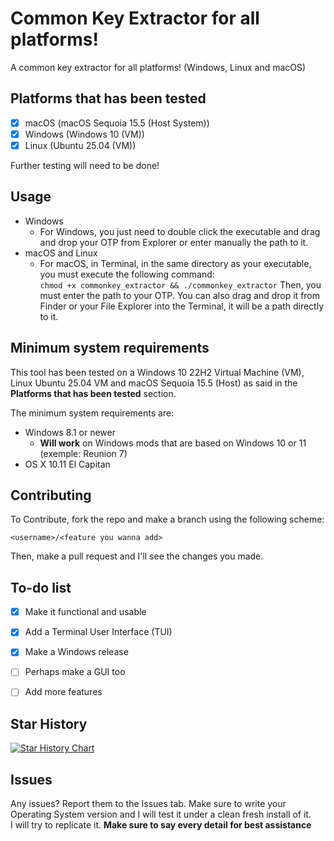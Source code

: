 # Common Key Extractor for all platforms!
A common key extractor for all platforms! (Windows, Linux and macOS)

## Platforms that has been tested

- [x] macOS (macOS Sequoia 15.5 (Host System))
- [x] Windows (Windows 10 (VM))
- [x] Linux (Ubuntu 25.04 (VM))

Further testing will need to be done!

## Usage

- Windows
    - For Windows, you just need to double click the executable and drag and drop your OTP from Explorer or enter manually the path to it.
- macOS and Linux
    - For macOS, in Terminal, in the same directory as your executable, you must execute the following command: <br>
    `chmod +x commonkey_extractor && ./commonkey_extractor`
    Then, you must enter the path to your OTP. You can also drag and drop it from Finder or your File Explorer into the Terminal, it will be a path directly to it.

## Minimum system requirements

This tool has been tested on a Windows 10 22H2 Virtual Machine (VM), Linux Ubuntu 25.04 VM and macOS Sequoia 15.5 (Host) as said in the **Platforms that has been tested** section.

The minimum system requirements are:

- Windows 8.1 or newer
    - **Will work** on Windows mods that are based on Windows 10 or 11 (exemple: Reunion 7)
- OS X 10.11 El Capitan

## Contributing
To Contribute, fork the repo and make a branch using the following scheme:

`<username>/<feature you wanna add>`

Then, make a pull request and I'll see the changes you made.

## To-do list

- [x] Make it functional and usable
- [x] Add a Terminal User Interface (TUI)
- [x] Make a Windows release
- [ ] Perhaps make a GUI too
- [ ] Add more features


## Star History

<a href="https://www.star-history.com/#acer51-doctom/commonkey_extractor&Date">
 <picture>
   <source media="(prefers-color-scheme: dark)" srcset="https://api.star-history.com/svg?repos=acer51-doctom/commonkey_extractor&type=Date&theme=dark" />
   <source media="(prefers-color-scheme: light)" srcset="https://api.star-history.com/svg?repos=acer51-doctom/commonkey_extractor&type=Date" />
   <img alt="Star History Chart" src="https://api.star-history.com/svg?repos=acer51-doctom/commonkey_extractor&type=Date" />
 </picture>
</a>


## Issues

Any issues? Report them to the Issues tab. Make sure to write your Operating System version and I will test it under a clean fresh install of it. <br> I will try to replicate it. **Make sure to say every detail for best assistance**
